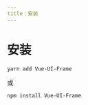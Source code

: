 ```yaml
---
title：安装
---
```

# 安装

```shell script
yarn add Vue-UI-Frame
```

或
```shell script
npm install Vue-UI-Frame
```
